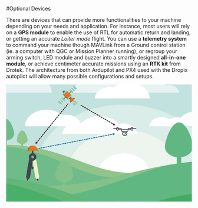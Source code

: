 #Optional Devices

There are devices that can provide more functionalities to your machine depending on your needs and application. For instance, most users will rely on a **GPS module** to enable the use of RTL for automatic return and landing, or getting an accurate _Loiter mode_ flight. You can use a **telemetry system** to command your machine though MAVLink from a Ground control station (ie. a computer with QGC or Mission Planner running), or regroup your arming switch, LED module and buzzer into a smartly designed **all-in-one module**, or achieve centimeter accurate missions using an **RTK kit** from Drotek. The architecture from both Ardupilot and PX4 used with the Dropix autopilot will allow many possible configurations and setups.

<p align="center">
  <img src="./images/rtk.jpg?raw=true" alt="RTK Illustration"/>
</p>